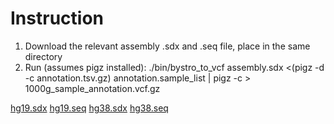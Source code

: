 # Instruction

1. Download the relevant assembly .sdx and .seq file, place in the same directory
2. Run (assumes pigz installed):
   ./bin/bystro_to_vcf assembly.sdx <(pigz -d -c annotation.tsv.gz) annotation.sample_list | pigz -c > 1000g_sample_annotation.vcf.gz

[hg19.sdx](https://s3.amazonaws.com/bystro-source/hg19.sdx)
[hg19.seq](https://s3.amazonaws.com/bystro-source/hg19.seq)
[hg38.sdx](https://s3.amazonaws.com/bystro-source/hg38.sdx)
[hg38.seq](https://s3.amazonaws.com/bystro-source/hg38.seq)
